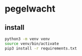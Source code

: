 # pegelwacht

## install

```sh
python3 -m venv venv
source venv/bin/activate
pip3 install -r requirements.txt
```